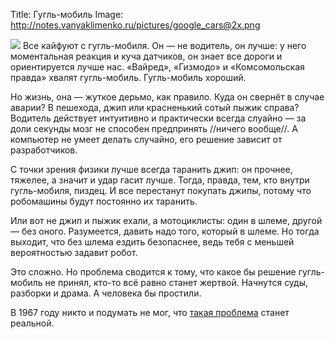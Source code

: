 Title: Гугль-мобиль
Image: http://notes.vanyaklimenko.ru/pictures/google_cars@2x.png

![](http://notes.vanyaklimenko.ru/pictures/google_cars@2x.png)
Все кайфуют с гугль-мобиля. Он — не водитель, он лучше: у него моментальная реакция и куча датчиков, он знает все дороги и ориентируется лучше нас. «Вайред», «Гизмодо» и «Комсомольская правда» хвалят гугль-мобиль. Гугль-мобиль хороший.  

Но жизнь, она — жуткое дерьмо, как правило. Куда он свернёт в случае аварии? В пешехода, джип или красненький сотый пыжик справа? Водитель действует интуитивно и практически всегда слуайно — за доли секунды мозг не способен предпринять //ничего вообще//. А компьютер не умеет делать случайно, его решение зависит от разработчиков.  

С точки зрения физики лучше всегда таранить джип: он прочнее, тяжелее, а значит и удар гасит лучше. Тогда, правда, тем, кто внутри гугль-мобиля, пиздец. И все перестанут покупать джипы, потому что робомашины будут постоянно их таранить.  

Или вот не джип и пыжик ехали, а мотоциклисты: один в шлеме, другой — без оного. Разумеется, давить надо того, который в шлеме. Но тогда выходит, что без шлема ездить безопаснее, ведь тебя с меньшей вероятностью задавит робот.  

Это сложно. Но проблема сводится к тому, что какое бы решение гугль-мобиль не принял, кто-то всё равно станет жертвой. Начнутся суды, разборки и драма. А человека бы простили.  
  
В 1967 году никто и подумать не мог, что [такая проблема](https://ru.wikipedia.org/wiki/Проблема_вагонетки) станет реальной.
